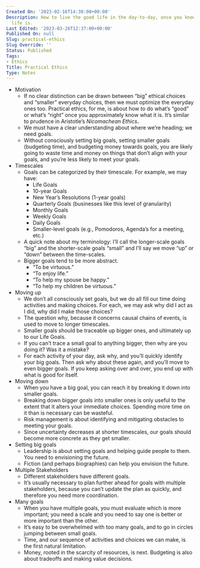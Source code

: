 ```yaml
---
Created On: '2023-02-16T14:30:00+00:00'
Description: How to live the good life in the day-to-day, once you know what the good
  life is.
Last Edited: '2023-03-26T12:37:00+00:00'
Published On: null
Slug: practical-ethics
Slug Override: ''
Status: Published
Tags:
- Ethics
Title: Practical Ethics
Type: Notes
---
```

<ul>
<li>Motivation
<ul>
<li>If no clear distinction can be drawn between “big” ethical choices and “smaller” everyday choices, then we must optimize the everyday ones too. Practical ethics, for me, is about how to do what’s “good” or what’s “right” once you approximately know  what it is. It’s similar to prudence in Aristotle’s <em>Nicomachean Ethics</em><strong>.</strong></li>
<li>We must have a clear understanding about where we’re heading; we need goals.</li>
<li>Without consciously setting big goals, setting smaller goals (budgeting time), and budgeting money towards goals, you are likely going to waste time and money on things that don’t align with your goals, and you’re less likely to meet your goals.</li>
</ul></li>
<li>Timescales
<ul>
<li>Goals can be categorized by their timescale. For example, we may have:
<ul>
<li>Life Goals</li>
<li>10-year Goals</li>
<li>New Year’s Resolutions (1-year goals)</li>
<li>Quarterly Goals (businesses like this level of granularity)</li>
<li>Monthly Goals</li>
<li>Weekly Goals</li>
<li>Daily Goals</li>
<li>Smaller-level goals (e.g., Pomodoros, Agenda’s for a meeting, etc.)</li>
</ul></li>
<li>A quick note about my terminology: I’ll call the longer-scale goals “big” and the shorter-scale goals “small” and I’ll say we move “up” or “down” between the time-scales.</li>
<li>Bigger goals tend to be more abstract.
<ul>
<li>“To be virtuous.”</li>
<li>“To enjoy life.”</li>
<li>“To help my spouse be happy.”</li>
<li>“To help my children be virtuous.”</li>
</ul></li>
</ul></li>
<li>Moving up
<ul>
<li>We don’t all consciously set goals, but we do all fill our time doing activities and making choices. For each, we may ask why did I act as I did, why did I make those choices?</li>
<li>The question why, because it concerns causal chains of events, is used to move to longer timescales.</li>
<li>Smaller goals should be traceable up bigger ones, and ultimately up to our Life Goals.</li>
<li>If you can’t trace a small goal to anything bigger, then why are you doing it? Was it a mistake?</li>
<li>For each activity of your day, ask why, and you’ll quickly identify your big goals. Then ask why about these again, and you’ll move to even bigger goals. If you keep asking over and over, you end up with what is good for itself.</li>
</ul></li>
<li>Moving down
<ul>
<li>When you have a big goal, you can reach it by breaking it down into smaller goals.</li>
<li>Breaking down bigger goals into smaller ones is only useful to the extent that it alters your immediate choices. Spending more time on it than is necessary can be wasteful.</li>
<li>Risk management is about identifying and mitigating obstacles to meeting your goals.</li>
<li>Since uncertainty decreases at shorter timescales, our goals should become more concrete as they get smaller.</li>
</ul></li>
<li>Setting big goals
<ul>
<li>Leadership is about setting goals and helping guide people to them. You need to envisioning the future.</li>
<li>Fiction (and perhaps biographies) can help you envision the future.</li>
</ul></li>
<li>Multiple Stakeholders
<ul>
<li>Different stakeholders have different goals.</li>
<li>It’s usually necessary to plan further ahead for goals with multiple stakeholders, because you can’t update the plan as quickly, and therefore you need more coordination.</li>
</ul></li>
<li>Many goals
<ul>
<li>When you have multiple goals, you must evaluate which is more important; you need a scale and you need to say one is better or more important than the other.</li>
<li>It’s easy to be overwhelmed with too many goals, and to go in circles jumping between small goals.</li>
<li>Time, and our sequence of activities and choices we can make, is the first natural limitation.</li>
<li>Money, rooted in the scarcity of resources, is next. Budgeting is also about tradeoffs and making value decisions.</li>
</ul></li>
</ul>
